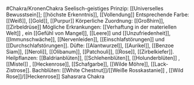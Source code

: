 #Chakra/KronenChakra
Seelisch-geistiges Prinzip: [[Universelles Bewusstsein]]; [[höchste Erkenntnis]], [[Vollendung]]
Entsprechende Farbe: [[Weiß]], [[Gold]], [[Purpur]]
Körperliche Zuordnung: [[Großhirn]], [[Zirbeldrüse]]
Mögliche Erkrankungen: [[Verhaftung in der materiellen Welt]] , ein [[Gefühl von Mangel]], [[Leere]] und [[Unzufriedenheit]], [[Immunschwäche]], [[Nervenleiden]], [[Einschlafstörungen]] und [[Durchschlafstörungen]].
Düfte: [[Alantwurzel]], [[Aurikel]], [[Benzoe Siam]], [[Neroli]], [[Olibanum]], [[Patchouli]], [[Rose]], [[Zirbelkiefer]].
Heilpflanzen:  [[Baldrianblüten]], [[Schlehenblüten]], [[Holunderblüten]] , [[Mistel]] , [[Heckenrose]], [[Schafgarbe]], [[Wilde Möhre]], [[Lack-Zistrose]].
Bachblüten: [[White Chestnut]]/[[Weiße Rosskastanie]] , [[Wild Rose]]/[[Heckenrose]]
Sahasrara Chakra